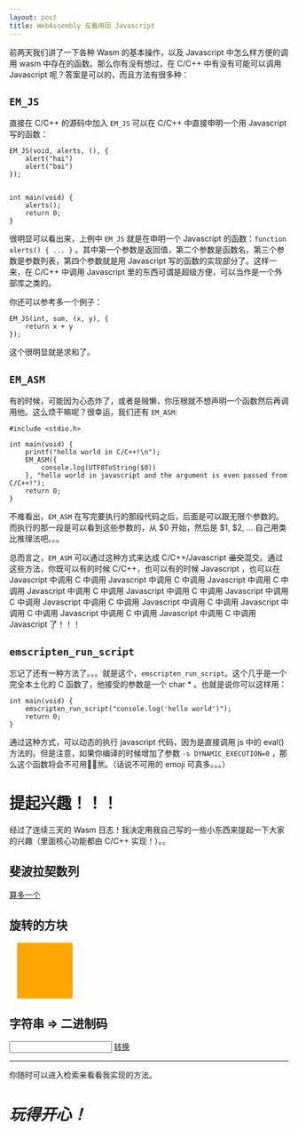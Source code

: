 ```yaml
---
layout: post
title: WebAssembly 反着用回 Javascript
---
```


前两天我们讲了一下各种 Wasm 的基本操作，以及 Javascript 中怎么样方便的调用 wasm 中存在的函数。那么你有没有想过，在 C/C++ 中有没有可能可以调用 Javascript 呢？答案是可以的，而且方法有很多种：

## `EM_JS`
直接在 C/C++ 的源码中加入 `EM_JS` 可以在 C/C++ 中直接申明一个用 Javascript 写的函数：

```
EM_JS(void, alerts, (), {
    alert("hai")
    alert("bai")
}); 


int main(void) {
    alerts();
    return 0;
}
```

很明显可以看出来，上例中 `EM_JS` 就是在申明一个 Javascript 的函数：`function alerts() { ... }` 。其中第一个参数是返回值，第二个参数是函数名，第三个参数是参数列表，第四个参数就是用 Javascript 写的函数的实现部分了。这样一来，在 C/C++ 中调用 Javascript 里的东西可谓是超级方便，可以当作是一个外部库之类的。

你还可以参考多一个例子：

```
EM_JS(int, sum, (x, y), {
    return x + y
});
```

这个很明显就是求和了。

## `EM_ASM`
有的时候，可能因为心态炸了，或者是贼懒，你压根就不想声明一个函数然后再调用他。这么烦干嘛呢？很幸运，我们还有 `EM_ASM`:

```
#include <stdio.h>

int main(void) {
    printf("hello world in C/C++!\n");
    EM_ASM({
        console.log(UTF8ToString($0))
    }, "hello world in javascript and the argument is even passed from C/C++!");
    return 0;
}
```

不难看出，`EM_ASM` 在写完要执行的那段代码之后，后面是可以跟无限个参数的。而执行的那一段是可以看到这些参数的，从 $0 开始，然后是 $1, $2, ... 自己用类比推理法吧。。。

总而言之，`EM_ASM` 可以通过这种方式来达成 C/C++/Javascript ~~滥交~~混交。通过这些方法，你既可以有的时候 C/C++，也可以有的时候 Javascript ，也可以在 Javascript 中调用 C 中调用 Javascript 中调用 C 中调用 Javascript 中调用 C 中调用 Javascript 中调用 C 中调用 Javascript 中调用 C 中调用 Javascript 中调用 C 中调用 Javascript 中调用 C 中调用 Javascript 中调用 C 中调用 Javascript 中调用 C 中调用 Javascript 中调用 C 中调用 Javascript 中调用 C 中调用 Javascript 了！！！

## `emscripten_run_script`
忘记了还有一种方法了。。。就是这个，`emscripten_run_script`。这个几乎是一个完全本土化的 C 函数了，他接受的参数是一个 char * 。也就是说你可以这样用：

```
int main(void) {
    emscripten_run_script("console.log('hello world')");
    return 0;
}
```

通过这种方式，可以动态的执行 javascript 代码，因为是直接调用 js 中的 eval() 方法的。但是注意，如果你编译的时候增加了参数 `-s DYNAMIC_EXECUTION=0` ，那么这个函数将会不可用🚫🙅🈲️。（话说不可用的 emoji 可真多。。。）


# 提起兴趣！！！
经过了连续三天的 Wasm 日志！我决定用我自己写的一些小东西来提起一下大家的兴趣（里面核心功能都由 C/C++ 实现！）。。

## 斐波拉契数列
<a href="javascript:oneMore()">算多一个</a>
<p id="fibonacci"></p>

## 旋转的方块
<div id="picture" style="width: 100px; height: 100px; background-color: orange; margin-left: 1em;">
    &nbsp;
</div>

## 字符串 => 二进制码
<input id="input">
<a href="javascript:accepted()">转换</a>
<p id="output"></p>

---
你随时可以进入检索来看看我实现的方法。


# *玩得开心！*

<script>
    let picture = document.getElementById("picture")
    let output = document.getElementById("output")
    let fibonacci = document.getElementById("fibonacci")
    let input = document.getElementById("input")
    let frame, binarify, fib;

    function onRuntimeInitialized() {
        function animation() {
            requestAnimationFrame(animation)
            frame()
        }
        animation()
    }
    
    
    function oneMore() {
        fibonacci.innerHTML = fib()
    }
    
    
    function accepted() {
        binarify(input.value)
    }
    

    var Module = {
        print: function(text) {
            output.innerHTML += "<br />" + text
        },

        onRuntimeInitialized: function() {
            frame = Module.cwrap("frame", "void", [])
            binarify = Module.cwrap("binarify", "void", [ "string" ])
            fib = Module.cwrap("fib", "string", [])

            onRuntimeInitialized()
        },
    }
</script>
<script src="/assets/jff.js"></script>
